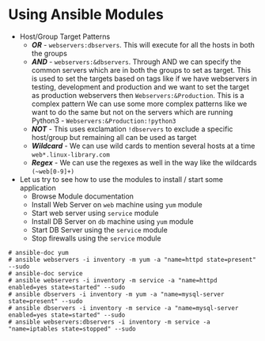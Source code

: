 # Using Ansible Modules

- Host/Group Target Patterns
	- ***OR*** - `webservers:dbservers`. This will execute for all the hosts in both the groups
	- ***AND*** - `webservers:&dbservers`. Through AND we can specify the common servers which are in both the groups to set as target. This is used to set the targets based on tags like if we have webservers in testing, development and production and we want to set the target as production webservers then `Webservers:&Production`. This is a complex pattern We can use some more complex patterns like we want to do the same but not on the servers which are running Python3 - `Webservers:&Production:!python3`
	- ***NOT*** - This uses exclamation `!dbservers` to exclude a specific host/group but remaining all can be used as target
	- ***Wildcard*** - We can use wild cards to mention several hosts at a time `web*.linux-library.com`
	- ***Regex*** - We can use the regexes as well in the way like the wildcards `(~web[0-9]+)`
- Let us try to see how to use the modules to install / start some application
	- Browse Module documentation
	- Install Web Server on `web` machine using `yum` module
	- Start web server using `service` module
	- Install DB Server on `db` machine using `yum` module
	- Start DB Server using the `service` module
	- Stop firewalls using the `service` module

```
# ansible-doc yum
# ansible webservers -i inventory -m yum -a "name=httpd state=present" --sudo
# ansible-doc service
# ansible webservers -i inventory -m service -a "name=httpd enabled=yes state=started" --sudo
# ansible dbservers -i inventory -m yum -a "name=mysql-server state=present" --sudo
# ansible dbservers -i inventory -m service -a "name=mysql-server enabled=yes state=started" --sudo
# ansible webservers:dbservers -i inventory -m service -a "name=iptables state=stopped" --sudo
```
